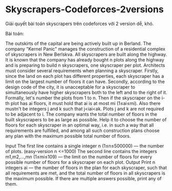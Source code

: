 # Skyscrapers-Codeforces-2versions
Giải quyết bài toán skyscrapers trên codeforces với 2 version dễ, khó.

Bài toán: 

The outskirts of the capital are being actively built up in Berland. The company "Kernel Panic" manages the construction of a residential complex of skyscrapers in New Berlskva. All skyscrapers are built along the highway. It is known that the company has already bought n plots along the highway and is preparing to build n skyscrapers, one skyscraper per plot.
Architects must consider several requirements when planning a skyscraper. Firstly, since the land on each plot has different properties, each skyscraper has a limit on the largest number of floors it can have. Secondly, according to the design code of the city, it is unacceptable for a skyscraper to simultaneously have higher skyscrapers both to the left and to the right of it.
Formally, let's number the plots from 1 to n. Then if the skyscraper on the i-th plot has ai floors, it must hold that ai is at most mi (1≤ai≤mi). Also there mustn't be integers j and k such that j<i<k and aj>ai<ak. Plots j and k are not required to be adjacent to i.
The company wants the total number of floors in the built skyscrapers to be as large as possible. Help it to choose the number of floors for each skyscraper in an optimal way, i.e. in such a way that all requirements are fulfilled, and among all such construction plans choose any plan with the maximum possible total number of floors.

Input
The first line contains a single integer n (1≤n≤500000) — the number of plots. (easy-version n <=1000)
The second line contains the integers m1,m2,…,mn (1≤mi≤109) — the limit on the number of floors for every possible number of floors for a skyscraper on each plot.
Output
Print n integers ai — the number of floors in the plan for each skyscraper, such that all requirements are met, and the total number of floors in all skyscrapers is the maximum possible.
If there are multiple answers possible, print any of them.
